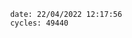 

                date: 22/04/2022 12:17:56
                cycles: 49440

                         